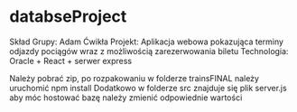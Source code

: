 # databseProject
Skład Grupy: Adam Ćwikła
Projekt: Aplikacja webowa pokazująca terminy odjazdy pociągów wraz z możliwością zarezerwowania biletu
Technologia: Oracle + React + serwer express

Należy pobrać zip, po rozpakowaniu w folderze trainsFINAL należy uruchomić npm install
Dodatkowo w folderze src znajduje się plik server.js aby móc hostować bazę należy zmienić odpowiednie wartości
